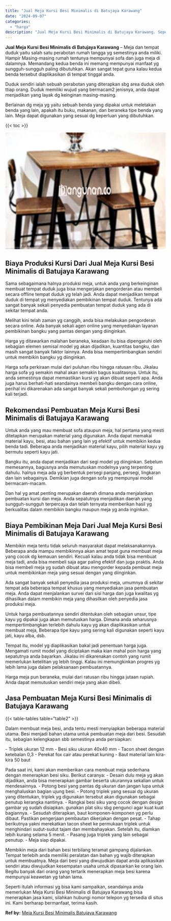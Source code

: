 ```yaml
---
title: "Jual Meja Kursi Besi Minimalis di Batujaya Karawang"
date: "2024-09-07"
categories: 
  - "harga"
description: "Jual Meja Kursi Besi Minimalis di Batujaya Karawang. Seperti itulah informasi yg bisa kami sampaikan, seandainya anda memerlukan Meja Kursi Besi Minimalis di..."
---
```


**Jual Meja Kursi Besi Minimalis di Batujaya Karawang** – Meja dan tempat duduk yaitu salah satu perabotan rumah tangga yg semestinya anda miliki. Hampir Masing-masing rumah tentunya mempunyai sofa dan juga meja di dalamnya. Memandang kedua benda ini memang mempunyai manfaat yg sungguh-sungguh paling dibutuhkan. Akan sangat tepat guna kalau kedua benda tersebut diaplikasikan di tempat tinggal anda.

Duduk sendiri ialah sebuah perabotan yang diterapkan sbg area duduk oleh ttiap orang. Duduk memiliki wujud yang bermacam2 jenisnya, anda dapat menjadikan yang layak dg keinginan masing-masing.

Berlainan dg meja yg yaitu sebuah benda yang dipakai untuk meletakan benda yang lain, apakah itu buku, makanan, dan beraneka tipe benda yang lain. Meja dapat digunakan yang sesuai dg keperluan yang dibutuhkan.

{{< toc >}}

![Jual Meja Kursi Besi Minimalis di Batujaya Karawang](/images/jual-meja-besi-murah07.png)

## Biaya Produksi Kursi Dari Jual Meja Kursi Besi Minimalis di Batujaya Karawang

Sama sebagaimana halnya produksi meja, untuk anda yang berkeinginan membuat tempat duduk juga bisa mengerjakan pengorderan atau membeli secara offline tempat duduk yg telah jadi. Anda dapat menjadikan tempat duduk di tempat yg menyediakan pembikinan tempat duduk. Tentunya ada sangat banyak sekali penyedia pembuatan tempat duduk yang ada di sekitar tempat anda.

Melihat kini telah zaman yg canggih, anda bisa melakukan pengorderan secara online. Ada banyak sekali agen online yang menyediakan layanan pembikinan bangku yang pantas dengan yang diinginkan.

Harga yg ditawarkan malahan beraneka, keadaan itu bisa dipengaruhi oleh sebagian elemen semisal model yg akan dijadikan, kuantitas bangku, dan masih sangat banyak faktor lainnya. Anda bisa mempertimbangkan sendiri untuk membikin bangku yg diinginkan.

Harga sofa perkiraan mulai dari puluhan ribu hingga ratusan ribu. Jikalau harga sofa yg semakin mahal akan semakin bagus kualitasnya. Untuk itu, anda semestinya dapat memastikan kursi yg akan dibuat seperti apa. Anda juga harus berhati-hati seandainya membeli bangku dengan cara online, perihal ini dikarenakan ada sangat banyak sekali pembohongan yg sering kali terjadi.

## Rekomendasi Pembuatan Meja Kursi Besi Minimalis di Batujaya Karawang

Untuk anda yang mau membuat sofa ataupun meja, hal pertama yang mesti ditetapkan merupakan material yang digunakan. Anda dapat memakai material kayu, besi, atau bahan yang lain yg efektif untuk membikin kedua benda tadi. Beberapa anda menjadikan material kayu, pilih material kayu yg bermutu seperti kayu jati.

Bangku itu, anda dapat menjadikan dari segi model yg diinginkan. Sebelum memesannya, bagusnya anda memutuskan modelnya yang terpenting dahulu. halnya meja ada yg berbentuk persegi panjang, persegi, lingkaran dan lain sebagainya. Demikian juga dengan sofa yg mempunyai model bermacam-macam.

Dan hal yg amat penting merupakan daerah dimana anda menjalankan pembuatan kursi dan meja. Anda sepatutnya menjadikan daerah yang sungguh-sungguh terpercaya dan telah ternyata memberikan hasil yg berkualitas dalam membikin bangku maupun meja yg anda inginkan.

## Biaya Pembikinan Meja Dari Jual Meja Kursi Besi Minimalis di Batujaya Karawang

Membikin meja tentu tidak seluruh masyarakat dapat melaksanakannya. Beberapa anda mampu membikinnya akan amat tepat guna membuat meja yang cocok dg kemauan sendiri. Kecuali kalau anda tidak bisa membuat meja tadi, anda bisa membeli saja agar paling efektif dan juga praktis. Anda bisa membeli meja yg sudah dibuat atau mengorder kepada pembuat meja untuk membikinkan meja yang sesuai dengan yang diinginkan.

Ada sangat banyak sekali penyedia jasa produksi meja, umumnya di sekitar tempat ada beberapa tempat khusus yang menyediakan jasa pembuatan meja. Anda dapat menjalankan survei dari sisi harga dan juga kwalitas yg dihasilkan dalam membikin meja yang dihasilkan oleh penyedia jasa produksi meja.

Untuk harga pembuatannya sendiri ditentukan oleh sebagian unsur, tipe kayu yg dipakai juga akan memutuskan harga. Dimana anda seharusnya mempertimbangkan terlebih dahulu kayu yg akan diaplikasikan untuk membuat meja, Beberapa tipe kayu yang sering kali digunakan seperti kayu jati, kayu alba, dsb.

Tempat itu, model yg diaplikasikan bakal jadi penentuan harga juga. Mengamati rumit model yang diciptakan maka kian mahal poin harga yang sepatutnya anda bayarkan. Jikalau ini dikarenakan contoh yang rumit memerlukan ketelitian yg lebih tinggi. Kalau ini memungkinkan progres yg lebih lama juga dalam pelaksanaan pembuatannya.

Harga meja pun beraneka, mulai dari ratusan ribu hingga jutaan rupiah. Anda dapat memutuskan sendiri meja yang akan dibeli.

## Jasa Pembuatan Meja Kursi Besi Minimalis di Batujaya Karawang

{{< table-tables table="table2" >}}

Dalam membuat meja besi, anda tentu mesti menyiapkan beberapa material utama. Besi menjadi bahan utama untuk pembuatan meja dari besi. Sesudah itu, sebagian kelengkapan sbb semestinya anda persiapkan:

\- Triplek ukuran 12 mm - Besi siku ukuran 40x40 mm - Tacon sheet dengan ketebalan 0,3 - Perekat fox cair atau perekat kuning - Baut material lain kira-kira 50 baut

Pada saat ini, kami akan memberikan cara membuat meja sederhana dengan menerapkan besi siku. Berikut caranya: - Desain dulu meja yg akan dijadikan, anda bisa menerapkan gambar beserta ukurannya sekalian untuk mendesainnya. - Potong besi yang pantas dg ukuran dan jangan lupa untuk menghaluskan bagian ujung besi. - Potong triplek yang sesuai dg ukuran yang ditentukan, triplek yg digunakan tersebut akan digunakan sebagai penutup kerangka nantinya. - Rangkai besi siku yang cocok dengan design gambar yg sudah disiapkan. gunakan plat siku sbg pengunci agar kuat kuat bagiannya. - Sesudah diterapkan, baut komponen-komponen yg perlu dibaut. Pastikan pengerjaan pembautan dikerjakan dengan pesat. - Tahap berikutnya yakni merekatkan tacon sheet ke permukaan triplek untuk menghindari sudut-sudut tajam dan membahayakan. Setelah itu, diamkan lebih kurang selama 5 menit. - Pasang juga triplek yang lain sebagai penutup. - Meja siap dipakai.

Membikin meja dari bahan besi terbilang teramat gampang dijalankan. Tempat terlebih anda memiliki peralatan dan bahan yg wajib diterapkan untuk membuatnya. Meja dari besi yang diwujudkan dapat anda aplikasikan sendiri atau diwujudkan kesempatan usaha untuk dipasarkan ke orang lain. Begitu banyak dari orang yang tertarik menerapkan meja besi karena mempunyai keawetan yg tahan lama.

Seperti itulah informasi yg bisa kami sampaikan, seandainya anda memerlukan Meja Kursi Besi Minimalis di Batujaya Karawang bisa menerapkan jasa kami, silahkan hubungi nomor telepon yg tersedia di situs ini. Kami berharap bermanfaat, terima kasih.

**Ref by:** [Meja Kursi Besi Minimalis Batujaya Karawang](https://id.wikipedia.org/wiki/Meja)
